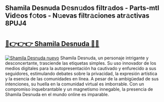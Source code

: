 ## Shamila Desnuda D𝚎sn𝚞dos filtr𝚊dos - Parts-mtl Vid𝚎os f𝚘tos - N𝚞evas filtr𝚊ciones atr𝚊ctivas 8PUJ4

# <h2><a href="http://mb2k6m.tromn.icu/?c=Shamila+Desnuda">🔗👉👉👉 Shamila Desnuda 🔗🔗</a></h2>

[![Shamila Desnuda nuevo](https://i.imgur.com/pEAQMta.gif)](http://mb2k6m.tromn.icu/?c=Shamila+Desnuda)
Shamila Desnuda, un personaje intrigante y desconcertante, trasciende las etiquetas simples. Su uso innovador de los medios digitales para la autopresentación ha cautivado y enfurecido a sus seguidores, estimulando debates sobre la privacidad, la expresión artística y la esencia de las comunidades en línea. A pesar de la ambigüedad de sus intenciones, su huella en la comunidad virtual es imborrable. Con un compromiso inquebrantable y un magnetismo innegable, la presencia de Shamila Desnuda en el mundo online es imparable.
